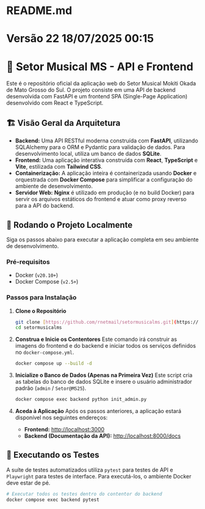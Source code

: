 # README.md
# Versão 22 18/07/2025 00:15

# 🎵 Setor Musical MS - API e Frontend

Este é o repositório oficial da aplicação web do Setor Musical Mokiti Okada de Mato Grosso do Sul. O projeto consiste em uma API de backend desenvolvida com FastAPI e um frontend SPA (Single-Page Application) desenvolvido com React e TypeScript.

## 🏗️ Visão Geral da Arquitetura

-   **Backend:** Uma API RESTful moderna construída com **FastAPI**, utilizando SQLAlchemy para o ORM e Pydantic para validação de dados. Para desenvolvimento local, utiliza um banco de dados **SQLite**.
-   **Frontend:** Uma aplicação interativa construída com **React**, **TypeScript** e **Vite**, estilizada com **Tailwind CSS**.
-   **Containerização:** A aplicação inteira é containerizada usando **Docker** e orquestrada com **Docker Compose** para simplificar a configuração do ambiente de desenvolvimento.
-   **Servidor Web:** **Nginx** é utilizado em produção (e no build Docker) para servir os arquivos estáticos do frontend e atuar como proxy reverso para a API do backend.

## 🚀 Rodando o Projeto Localmente

Siga os passos abaixo para executar a aplicação completa em seu ambiente de desenvolvimento.

### Pré-requisitos

-   Docker (`v20.10+`)
-   Docker Compose (`v2.5+`)

### Passos para Instalação

1.  **Clone o Repositório**
    ```bash
    git clone [https://github.com/rnetmail/setormusicalms.git](https://github.com/rnetmail/setormusicalms.git)
    cd setormusicalms
    ```

2.  **Construa e Inicie os Contentores**
    Este comando irá construir as imagens do frontend e do backend e iniciar todos os serviços definidos no `docker-compose.yml`.
    ```bash
    docker compose up --build -d
    ```

3.  **Inicialize o Banco de Dados (Apenas na Primeira Vez)**
    Este script cria as tabelas do banco de dados SQLite e insere o usuário administrador padrão (`admin` / `Setor@MS25`).
    ```bash
    docker compose exec backend python init_admin.py
    ```

4.  **Aceda à Aplicação**
    Após os passos anteriores, a aplicação estará disponível nos seguintes endereços:
    -   **Frontend:** [http://localhost:3000](http://localhost:3000)
    -   **Backend (Documentação da API):** [http://localhost:8000/docs](http://localhost:8000/docs)

## 🧪 Executando os Testes

A suíte de testes automatizados utiliza `pytest` para testes de API e `Playwright` para testes de interface. Para executá-los, o ambiente Docker deve estar de pé.

```bash
# Executar todos os testes dentro do contentor do backend
docker compose exec backend pytest
